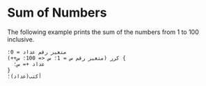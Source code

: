 ﻿---
sidebar_position: 3
---

# Sum of Numbers

The following example prints the sum of the numbers from 1 to 100 inclusive.

```abjad
متغير رقم عداد = 0؛
كرر (متغير رقم س = 1؛ س <= 100؛ س++) {
  عداد += س؛
}
أكتب(عداد)؛
```